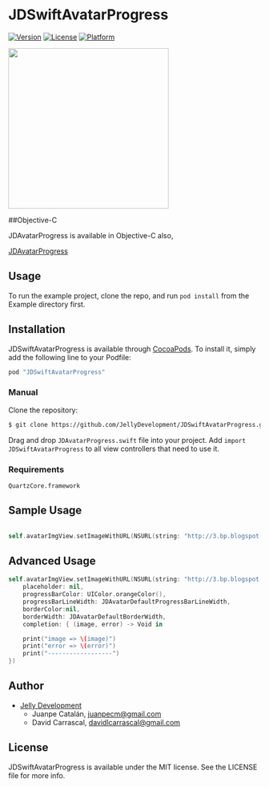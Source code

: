 # JDSwiftAvatarProgress

[![Version](https://img.shields.io/cocoapods/v/JDSwiftAvatarProgress.svg?style=flat)](http://cocoapods.org/pods/JDSwiftAvatarProgress)
[![License](https://img.shields.io/cocoapods/l/JDSwiftAvatarProgress.svg?style=flat)](http://cocoapods.org/pods/JDSwiftAvatarProgress)
[![Platform](https://img.shields.io/cocoapods/p/JDSwiftAvatarProgress.svg?style=flat)](http://cocoapods.org/pods/JDSwiftAvatarProgress)

<img src="https://raw.githubusercontent.com/JellyDevelopment/JDAvatarProgress/master/JDAvatarProgressDemo.gif" width=320>

##Objective-C

JDAvatarProgress is available in Objective-C also,

[JDAvatarProgress](https://github.com/JellyDevelopment/JDAvatarProgress)

## Usage

To run the example project, clone the repo, and run `pod install` from the Example directory first.

## Installation

JDSwiftAvatarProgress is available through [CocoaPods](http://cocoapods.org). To install
it, simply add the following line to your Podfile:

```ruby
pod "JDSwiftAvatarProgress"
```

### Manual

Clone the repository:

```bash
$ git clone https://github.com/JellyDevelopment/JDSwiftAvatarProgress.git
```

Drag and drop `JDAvatarProgress.swift` file into your project. Add `import JDSwiftAvatarProgress` to all view controllers that need to use it.

### Requirements
`QuartzCore.framework`

## Sample Usage

```swift

self.avatarImgView.setImageWithURL(NSURL(string: "http://3.bp.blogspot.com/-k-0O0FocJ2I/TyWbextRGlI/AAAAAAAACqo/GuPx0RH7PcY/s1600/Fondo+Pantalla.jpg")!)

```

## Advanced Usage

```swift
self.avatarImgView.setImageWithURL(NSURL(string: "http://3.bp.blogspot.com/-k-0O0FocJ2I/TyWbextRGlI/AAAAAAAACqo/GuPx0RH7PcY/s1600/Fondo+Pantalla.jpg")!,
    placeholder: nil,
    progressBarColor: UIColor.orangeColor(),
    progressBarLineWidth: JDAvatarDefaultProgressBarLineWidth,
    borderColor:nil,
    borderWidth: JDAvatarDefaultBorderWidth,
    completion: { (image, error) -> Void in

    print("image => \(image)")
    print("error => \(error)")
    print("------------------")
})
```


## Author

* [Jelly Development](https://github.com/JellyDevelopment)
    * Juanpe Catalán, juanpecm@gmail.com
    * David Carrascal, davidlcarrascal@gmail.com

## License

JDSwiftAvatarProgress is available under the MIT license. See the LICENSE file for more info.
